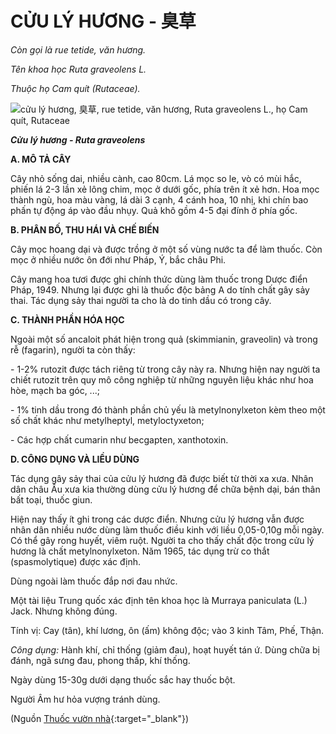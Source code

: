 # CỬU LÝ HƯƠNG - 臭草

*Còn gọi là rue tetide, văn hương.*

*Tên khoa học Ruta graveolens L.*

*Thuộc họ Cam quít (Rutaceae).*

![cửu lý hương, 臭草, rue tetide, văn hương, Ruta graveolens L., họ Cam quít, Rutaceae](/imgs/caythuoc/dtl/cuu-ly-huong.jpg)

***Cửu lý hương - Ruta graveolens***

**A. MÔ TẢ CÂY**

Cây nhỏ sống dai, nhiều cành, cao 80cm. Lá mọc so le, vò có mùi hắc, phiến lá 2-3 lần xẻ lông chim, mọc ở dưới gốc, phía trên ít xẻ hơn. Hoa mọc thành ngù, hoa màu vàng, lá dài 3 cạnh, 4 cánh hoa, 10 nhị, khi chín bao phấn tự động áp vào đầu nhụy. Quả khô gồm 4-5 đại đính ở phía gốc.

**B. PHÂN BỐ, THU HÁI VÀ CHẾ BIẾN**

Cây mọc hoang dại và được trồng ở một số vùng nước ta để làm thuốc. Còn mọc ở nhiều nước ôn đới như Pháp, Ý, bắc châu Phi.

Cây mang hoa tươi được ghi chính thức dùng làm thuốc trong Dược điển Pháp, 1949. Nhưng lại được ghi là thuốc độc bảng A do tính chất gây sảy thai. Tác dụng sảy thai người ta cho là do tinh dầu có trong cây.

**C. THÀNH PHẦN HÓA HỌC**

Ngoài một số ancaloit phát hiện trong quả (skimmianin, graveolin) và trong rễ (fagarin), người ta còn thấy:

\- 1-2% rutozit được tách riêng từ trong cây này ra. Nhưng hiện nay người ta chiết rutozit trên quy mô công nghiệp từ những nguyên liệu khác như hoa hòe, mạch ba góc, ...;

\- 1% tinh dầu trong đó thành phần chủ yếu là metylnonylxeton kèm theo một số chất khác như metylheptyl, metyloctyxeton;

\- Các hợp chất cumarin như becgapten, xanthotoxin.

**D. CÔNG DỤNG VÀ LIỀU DÙNG**

Tác dụng gây sảy thai của cửu lý hương đã được biết từ thời xa xưa. Nhân dân châu Âu xưa kia thường dùng cửu lý hương để chữa bệnh dại, bán thân bất toại, thuốc giun.

Hiện nay thấy ít ghi trong các dược điển. Nhưng cửu lý hương vẫn được nhân dân nhiều nước dùng làm thuốc điều kinh với liều 0,05-0,10g mỗi ngày. Có thể gây rong huyết, viêm ruột. Người ta cho thấy chất độc trong cửu lý hương là chất metylnonylxeton. Năm 1965, tác dụng trừ co thắt (spasmolytique) được xác định.

Dùng ngoài làm thuốc đắp nơi đau nhức.

Một tài liệu Trung quốc xác định tên khoa học là Murraya paniculata (L.) Jack. Nhưng không đúng.

Tính vị: Cay (tân), khí lương, ôn (ấm) không độc; vào 3 kinh Tâm, Phế, Thận.

*Công dụng:* Hành khí, chỉ thống (giảm đau), hoạt huyết tán ứ. Dùng chữa bị đánh, ngã sưng đau, phong thấp, khí thống.

Ngày dùng 15-30g dưới dạng thuốc sắc hay thuốc bột.

Người Âm hư hỏa vượng tránh dùng.


(Nguồn [Thuốc vườn nhà](http://thuocvuonnha.com){:target="_blank"})